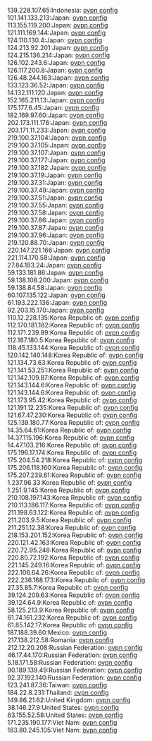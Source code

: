 139.228.107.65:Indonesia: [ovpn config](vpn/139_228_107_65.ovpn)  
101.141.133.213:Japan: [ovpn config](vpn/101_141_133_213.ovpn)  
113.155.119.200:Japan: [ovpn config](vpn/113_155_119_200.ovpn)  
121.111.169.144:Japan: [ovpn config](vpn/121_111_169_144.ovpn)  
124.110.130.4:Japan: [ovpn config](vpn/124_110_130_4.ovpn)  
124.213.92.201:Japan: [ovpn config](vpn/124_213_92_201.ovpn)  
124.215.136.214:Japan: [ovpn config](vpn/124_215_136_214.ovpn)  
126.102.243.6:Japan: [ovpn config](vpn/126_102_243_6.ovpn)  
126.117.200.8:Japan: [ovpn config](vpn/126_117_200_8.ovpn)  
126.48.244.163:Japan: [ovpn config](vpn/126_48_244_163.ovpn)  
133.123.36.52:Japan: [ovpn config](vpn/133_123_36_52.ovpn)  
14.132.111.120:Japan: [ovpn config](vpn/14_132_111_120.ovpn)  
152.165.211.13:Japan: [ovpn config](vpn/152_165_211_13.ovpn)  
175.177.6.45:Japan: [ovpn config](vpn/175_177_6_45.ovpn)  
182.169.97.60:Japan: [ovpn config](vpn/182_169_97_60.ovpn)  
202.173.111.176:Japan: [ovpn config](vpn/202_173_111_176.ovpn)  
203.171.11.233:Japan: [ovpn config](vpn/203_171_11_233.ovpn)  
219.100.37.104:Japan: [ovpn config](vpn/219_100_37_104.ovpn)  
219.100.37.105:Japan: [ovpn config](vpn/219_100_37_105.ovpn)  
219.100.37.107:Japan: [ovpn config](vpn/219_100_37_107.ovpn)  
219.100.37.177:Japan: [ovpn config](vpn/219_100_37_177.ovpn)  
219.100.37.182:Japan: [ovpn config](vpn/219_100_37_182.ovpn)  
219.100.37.19:Japan: [ovpn config](vpn/219_100_37_19.ovpn)  
219.100.37.31:Japan: [ovpn config](vpn/219_100_37_31.ovpn)  
219.100.37.49:Japan: [ovpn config](vpn/219_100_37_49.ovpn)  
219.100.37.51:Japan: [ovpn config](vpn/219_100_37_51.ovpn)  
219.100.37.55:Japan: [ovpn config](vpn/219_100_37_55.ovpn)  
219.100.37.58:Japan: [ovpn config](vpn/219_100_37_58.ovpn)  
219.100.37.86:Japan: [ovpn config](vpn/219_100_37_86.ovpn)  
219.100.37.87:Japan: [ovpn config](vpn/219_100_37_87.ovpn)  
219.100.37.96:Japan: [ovpn config](vpn/219_100_37_96.ovpn)  
219.120.88.70:Japan: [ovpn config](vpn/219_120_88_70.ovpn)  
220.147.221.166:Japan: [ovpn config](vpn/220_147_221_166.ovpn)  
221.114.170.58:Japan: [ovpn config](vpn/221_114_170_58.ovpn)  
27.84.183.24:Japan: [ovpn config](vpn/27_84_183_24.ovpn)  
59.133.181.86:Japan: [ovpn config](vpn/59_133_181_86.ovpn)  
59.138.108.200:Japan: [ovpn config](vpn/59_138_108_200.ovpn)  
59.138.84.58:Japan: [ovpn config](vpn/59_138_84_58.ovpn)  
60.107.135.122:Japan: [ovpn config](vpn/60_107_135_122.ovpn)  
61.193.222.136:Japan: [ovpn config](vpn/61_193_222_136.ovpn)  
92.203.15.170:Japan: [ovpn config](vpn/92_203_15_170.ovpn)  
110.12.228.135:Korea Republic of: [ovpn config](vpn/110_12_228_135.ovpn)  
112.170.181.182:Korea Republic of: [ovpn config](vpn/112_170_181_182.ovpn)  
112.171.239.89:Korea Republic of: [ovpn config](vpn/112_171_239_89.ovpn)  
112.187.180.5:Korea Republic of: [ovpn config](vpn/112_187_180_5.ovpn)  
118.45.133.144:Korea Republic of: [ovpn config](vpn/118_45_133_144.ovpn)  
120.142.140.148:Korea Republic of: [ovpn config](vpn/120_142_140_148.ovpn)  
121.134.73.63:Korea Republic of: [ovpn config](vpn/121_134_73_63.ovpn)  
121.141.53.251:Korea Republic of: [ovpn config](vpn/121_141_53_251.ovpn)  
121.142.109.87:Korea Republic of: [ovpn config](vpn/121_142_109_87.ovpn)  
121.143.144.6:Korea Republic of: [ovpn config](vpn/121_143_144_6.ovpn)  
121.143.144.6:Korea Republic of: [ovpn config](vpn/121_143_144_6.ovpn)  
121.173.95.42:Korea Republic of: [ovpn config](vpn/121_173_95_42.ovpn)  
121.191.12.235:Korea Republic of: [ovpn config](vpn/121_191_12_235.ovpn)  
121.67.47.230:Korea Republic of: [ovpn config](vpn/121_67_47_230.ovpn)  
125.139.180.77:Korea Republic of: [ovpn config](vpn/125_139_180_77.ovpn)  
14.35.64.61:Korea Republic of: [ovpn config](vpn/14_35_64_61.ovpn)  
14.37.115.196:Korea Republic of: [ovpn config](vpn/14_37_115_196.ovpn)  
14.47.103.216:Korea Republic of: [ovpn config](vpn/14_47_103_216.ovpn)  
175.196.17.174:Korea Republic of: [ovpn config](vpn/175_196_17_174.ovpn)  
175.204.54.218:Korea Republic of: [ovpn config](vpn/175_204_54_218.ovpn)  
175.206.118.160:Korea Republic of: [ovpn config](vpn/175_206_118_160.ovpn)  
175.207.239.61:Korea Republic of: [ovpn config](vpn/175_207_239_61.ovpn)  
1.237.96.33:Korea Republic of: [ovpn config](vpn/1_237_96_33.ovpn)  
1.251.9.145:Korea Republic of: [ovpn config](vpn/1_251_9_145.ovpn)  
210.108.197.143:Korea Republic of: [ovpn config](vpn/210_108_197_143.ovpn)  
210.113.186.117:Korea Republic of: [ovpn config](vpn/210_113_186_117.ovpn)  
211.198.63.122:Korea Republic of: [ovpn config](vpn/211_198_63_122.ovpn)  
211.203.9.5:Korea Republic of: [ovpn config](vpn/211_203_9_5.ovpn)  
211.251.12.38:Korea Republic of: [ovpn config](vpn/211_251_12_38.ovpn)  
218.153.201.152:Korea Republic of: [ovpn config](vpn/218_153_201_152.ovpn)  
220.121.42.163:Korea Republic of: [ovpn config](vpn/220_121_42_163.ovpn)  
220.72.95.248:Korea Republic of: [ovpn config](vpn/220_72_95_248.ovpn)  
220.80.72.192:Korea Republic of: [ovpn config](vpn/220_80_72_192.ovpn)  
221.145.249.16:Korea Republic of: [ovpn config](vpn/221_145_249_16.ovpn)  
222.106.64.26:Korea Republic of: [ovpn config](vpn/222_106_64_26.ovpn)  
222.236.168.173:Korea Republic of: [ovpn config](vpn/222_236_168_173.ovpn)  
27.35.85.7:Korea Republic of: [ovpn config](vpn/27_35_85_7.ovpn)  
39.124.209.63:Korea Republic of: [ovpn config](vpn/39_124_209_63.ovpn)  
39.124.64.9:Korea Republic of: [ovpn config](vpn/39_124_64_9.ovpn)  
58.125.213.9:Korea Republic of: [ovpn config](vpn/58_125_213_9.ovpn)  
61.74.161.232:Korea Republic of: [ovpn config](vpn/61_74_161_232.ovpn)  
61.85.142.17:Korea Republic of: [ovpn config](vpn/61_85_142_17.ovpn)  
187.188.39.60:Mexico: [ovpn config](vpn/187_188_39_60.ovpn)  
217.138.212.58:Romania: [ovpn config](vpn/217_138_212_58.ovpn)  
212.12.20.208:Russian Federation: [ovpn config](vpn/212_12_20_208.ovpn)  
46.17.44.170:Russian Federation: [ovpn config](vpn/46_17_44_170.ovpn)  
5.18.171.58:Russian Federation: [ovpn config](vpn/5_18_171_58.ovpn)  
90.189.139.49:Russian Federation: [ovpn config](vpn/90_189_139_49.ovpn)  
92.37.192.140:Russian Federation: [ovpn config](vpn/92_37_192_140.ovpn)  
123.241.87.36:Taiwan: [ovpn config](vpn/123_241_87_36.ovpn)  
184.22.8.231:Thailand: [ovpn config](vpn/184_22_8_231.ovpn)  
149.86.21.62:United Kingdom: [ovpn config](vpn/149_86_21_62.ovpn)  
38.146.27.9:United States: [ovpn config](vpn/38_146_27_9.ovpn)  
63.155.52.58:United States: [ovpn config](vpn/63_155_52_58.ovpn)  
171.235.190.177:Viet Nam: [ovpn config](vpn/171_235_190_177.ovpn)  
183.80.245.105:Viet Nam: [ovpn config](vpn/183_80_245_105.ovpn)  
